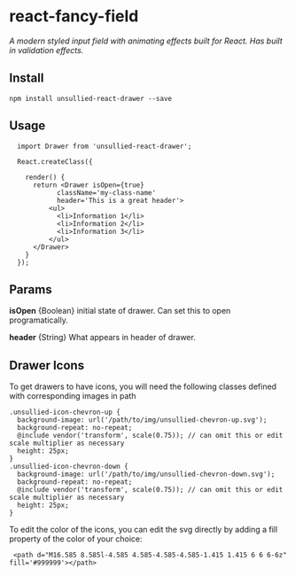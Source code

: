 # react-fancy-field

*A modern styled input field with animating effects built for React. Has built in validation effects.*

## Install
```
npm install unsullied-react-drawer --save
```

## Usage
```
  import Drawer from 'unsullied-react-drawer';

  React.createClass({

    render() {
      return <Drawer isOpen={true}
            className='my-class-name'
            header='This is a great header'>
          <ul>
            <li>Information 1</li>
            <li>Information 2</li>
            <li>Information 3</li>
          </ul>
      </Drawer>
    }
  });
```


## Params

**isOpen** {Boolean} initial state of drawer. Can set this to open programatically.

**header** {String} What appears in header of drawer.



## Drawer Icons

To get drawers to have icons, you will need the following classes defined with corresponding images in path

```
.unsullied-icon-chevron-up {
  background-image: url('/path/to/img/unsullied-chevron-up.svg');
  background-repeat: no-repeat;
  @include vendor('transform', scale(0.75)); // can omit this or edit scale multiplier as necessary
  height: 25px;
}
.unsullied-icon-chevron-down {
  background-image: url('/path/to/img/unsullied-chevron-down.svg');
  background-repeat: no-repeat;
  @include vendor('transform', scale(0.75)); // can omit this or edit scale multiplier as necessary
  height: 25px;
}
```

To edit the color of the icons, you can edit the svg directly by adding a fill property of the color of your choice:

```
 <path d="M16.585 8.585l-4.585 4.585-4.585-4.585-1.415 1.415 6 6 6-6z" fill='#999999'></path>
```
